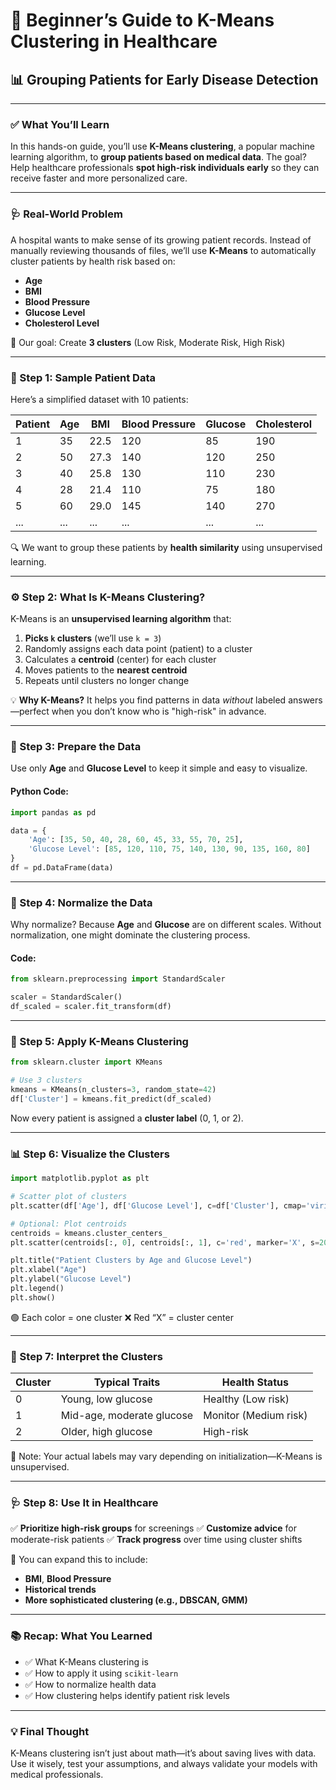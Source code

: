 
# 🧠 Beginner’s Guide to K-Means Clustering in Healthcare

## 📊 Grouping Patients for Early Disease Detection

---

### ✅ What You’ll Learn

In this hands-on guide, you’ll use **K-Means clustering**, a popular machine learning algorithm, to **group patients based on medical data**. The goal? Help healthcare professionals **spot high-risk individuals early** so they can receive faster and more personalized care.

---

### 🩺 Real-World Problem

A hospital wants to make sense of its growing patient records. Instead of manually reviewing thousands of files, we’ll use **K-Means** to automatically cluster patients by health risk based on:

* **Age**
* **BMI**
* **Blood Pressure**
* **Glucose Level**
* **Cholesterol Level**

🎯 Our goal: Create **3 clusters** (Low Risk, Moderate Risk, High Risk)

---

### 🏁 Step 1: Sample Patient Data

Here’s a simplified dataset with 10 patients:

| Patient | Age | BMI  | Blood Pressure | Glucose | Cholesterol |
| ------- | --- | ---- | -------------- | ------- | ----------- |
| 1       | 35  | 22.5 | 120            | 85      | 190         |
| 2       | 50  | 27.3 | 140            | 120     | 250         |
| 3       | 40  | 25.8 | 130            | 110     | 230         |
| 4       | 28  | 21.4 | 110            | 75      | 180         |
| 5       | 60  | 29.0 | 145            | 140     | 270         |
| ...     | ... | ...  | ...            | ...     | ...         |

🔍 We want to group these patients by **health similarity** using unsupervised learning.

---

### ⚙️ Step 2: What Is K-Means Clustering?

K-Means is an **unsupervised learning algorithm** that:

1. **Picks `k` clusters** (we’ll use `k = 3`)
2. Randomly assigns each data point (patient) to a cluster
3. Calculates a **centroid** (center) for each cluster
4. Moves patients to the **nearest centroid**
5. Repeats until clusters no longer change

💡 **Why K-Means?**
It helps you find patterns in data *without* labeled answers—perfect when you don’t know who is "high-risk" in advance.

---

### 🔧 Step 3: Prepare the Data

Use only **Age** and **Glucose Level** to keep it simple and easy to visualize.

#### Python Code:

```python
import pandas as pd

data = {
    'Age': [35, 50, 40, 28, 60, 45, 33, 55, 70, 25],
    'Glucose Level': [85, 120, 110, 75, 140, 130, 90, 135, 160, 80]
}
df = pd.DataFrame(data)
```

---

### 📐 Step 4: Normalize the Data

Why normalize? Because **Age** and **Glucose** are on different scales. Without normalization, one might dominate the clustering process.

#### Code:

```python
from sklearn.preprocessing import StandardScaler

scaler = StandardScaler()
df_scaled = scaler.fit_transform(df)
```

---

### 🤖 Step 5: Apply K-Means Clustering

```python
from sklearn.cluster import KMeans

# Use 3 clusters
kmeans = KMeans(n_clusters=3, random_state=42)
df['Cluster'] = kmeans.fit_predict(df_scaled)
```

Now every patient is assigned a **cluster label** (0, 1, or 2).

---

### 📊 Step 6: Visualize the Clusters

```python
import matplotlib.pyplot as plt

# Scatter plot of clusters
plt.scatter(df['Age'], df['Glucose Level'], c=df['Cluster'], cmap='viridis', s=100)

# Optional: Plot centroids
centroids = kmeans.cluster_centers_
plt.scatter(centroids[:, 0], centroids[:, 1], c='red', marker='X', s=200, label='Centroids')

plt.title("Patient Clusters by Age and Glucose Level")
plt.xlabel("Age")
plt.ylabel("Glucose Level")
plt.legend()
plt.show()
```

🟢 Each color = one cluster
❌ Red “X” = cluster center

---

### 🧠 Step 7: Interpret the Clusters

| Cluster | Typical Traits            | Health Status         |
| ------- | ------------------------- | --------------------- |
| 0       | Young, low glucose        | Healthy (Low risk)    |
| 1       | Mid-age, moderate glucose | Monitor (Medium risk) |
| 2       | Older, high glucose       | High-risk             |

📌 Note: Your actual labels may vary depending on initialization—K-Means is unsupervised.

---

### 🩺 Step 8: Use It in Healthcare

✅ **Prioritize high-risk groups** for screenings
✅ **Customize advice** for moderate-risk patients
✅ **Track progress** over time using cluster shifts

🔬 You can expand this to include:

* **BMI**, **Blood Pressure**
* **Historical trends**
* **More sophisticated clustering (e.g., DBSCAN, GMM)**

---

### 📚 Recap: What You Learned

* ✅ What K-Means clustering is
* ✅ How to apply it using `scikit-learn`
* ✅ How to normalize health data
* ✅ How clustering helps identify patient risk levels

---

### 💡 Final Thought

K-Means clustering isn’t just about math—it’s about saving lives with data. Use it wisely, test your assumptions, and always validate your models with medical professionals.

